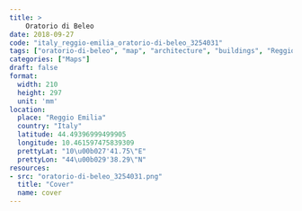 ```yaml
---
title: > 
    Oratorio di Beleo
date: 2018-09-27
code: "italy_reggio-emilia_oratorio-di-beleo_3254031"
tags: ["oratorio-di-beleo", "map", "architecture", "buildings", "Reggio Emilia", "Italy"]
categories: ["Maps"]
draft: false
format:
  width: 210
  height: 297
  unit: 'mm'
location:
  place: "Reggio Emilia"
  country: "Italy"
  latitude: 44.49396999499905
  longitude: 10.461597475839309
  prettyLat: "10\u00b027'41.75\"E"
  prettyLon: "44\u00b029'38.29\"N"
resources:
- src: "oratorio-di-beleo_3254031.png"
  title: "Cover"
  name: cover
---
```

